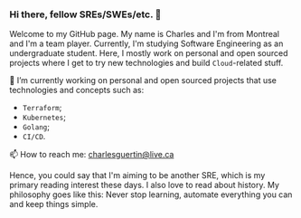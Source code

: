 ### Hi there, fellow SREs/SWEs/etc. 👋

Welcome to my GitHub page. My name is Charles and I'm from Montreal and I'm a team player. Currently, I'm studying Software Engineering as an undergraduate student. Here, I mostly work on personal and open sourced projects where I get to try new technologies and build `Cloud`-related stuff.


🔭 I’m currently working on personal and open sourced projects that use technologies and concepts such as:
- `Terraform`;
- `Kubernetes`;
- `Golang`;
- `CI/CD`.

📫 How to reach me: [charlesguertin@live.ca](mailto:charlesguertin@live.ca)

Hence, you could say that I'm aiming to be another SRE, which is my primary reading interest these days. I also love to read about history.
My philosophy goes like this: Never stop learning, automate everything you can and keep things simple.

<!--
**cguertin14/cguertin14** is a ✨ _special_ ✨ repository because its `README.md` (this file) appears on your GitHub profile.

Here are some ideas to get you started:

- 🔭 I’m currently working on ...
- 🌱 I’m currently learning ...
- 👯 I’m looking to collaborate on ...
- 🤔 I’m looking for help with ...
- 💬 Ask me about ...
- 📫 How to reach me: ...
- 😄 Pronouns: ...
- ⚡ Fun fact: ...
-->
